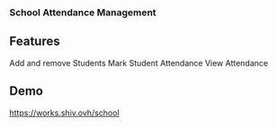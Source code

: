 ### School Attendance Management

## Features 
Add and remove Students
Mark Student Attendance
View Attendance


## Demo
https://works.shiv.ovh/school
